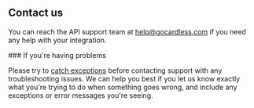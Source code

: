 ## Contact us

You can reach the API support team at [help@gocardless.com](mailto:help@gocardless.com) if you need any help with your integration.

### If you're having problems

Please try to [catch exceptions](#exception-handling) before contacting support with any troubleshooting issues. We can help you best if you let us know exactly what you're trying to do when something goes wrong, and include any exceptions or error messages you're seeing.
